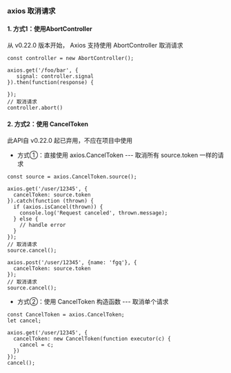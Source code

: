 ### axios 取消请求
#### 1. 方式1：使用AbortController
从 v0.22.0 版本开始， Axios 支持使用 AbortController 取消请求

```
const controller = new AbortController();

axios.get('/foo/bar', {
   signal: controller.signal
}).then(function(response) {

});
// 取消请求
controller.abort()
```


#### 2. 方式2：使用 CancelToken
此API自 v0.22.0 起已弃用，不应在项目中使用

* 方式①：直接使用 axios.CancelToken --- 取消所有 source.token 一样的请求

```
const source = axios.CancelToken.source();

axios.get('/user/12345', {
  cancelToken: source.token
}).catch(function (thrown) {
  if (axios.isCancel(thrown)) {
    console.log('Request canceled', thrown.message);
  } else {
    // handle error
  }
});
// 取消请求
source.cancel();

axios.post('/user/12345', {name: 'fgq'}, {
  cancelToken: source.token
});
// 取消请求
source.cancel();
```

*  方式②：使用 CancelToken 构造函数 --- 取消单个请求

```
const CancelToken = axios.CancelToken;
let cancel;

axios.get('/user/12345', {
  cancelToken: new CancelToken(function executor(c) {
    cancel = c;
  })
});
cancel();
```
